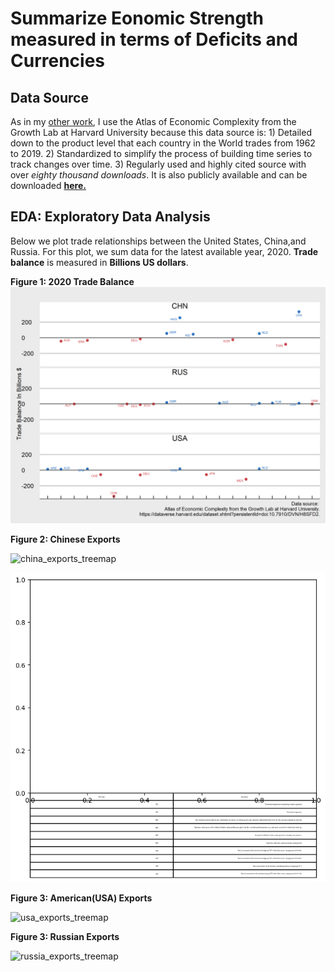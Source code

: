 # Summarize Eonomic Strength measured in terms of Deficits and Currencies

**Data Source**
---------------
As in my [other work](https://github.com/LNshuti/LNSHUTI.github.io), I use the Atlas of Economic Complexity from the Growth Lab at Harvard University because this data source is: 1) Detailed down to the product level that each country in the World trades from 1962 to 2019. 2) Standardized to simplify the process of building time series to track changes over time. 3) Regularly used and highly cited source with over *eighty thousand downloads*. It is also publicly available and can be downloaded [**here.**](https://dataverse.harvard.edu/dataset.xhtml?persistentId=doi:10.7910/DVN/H8SFD2)


**EDA: Exploratory Data Analysis**
--------------------------------

Below we plot trade relationships between the United States, China,and Russia. For this plot, we sum data for the latest available year, 2020.  **Trade balance** is measured in **Billions US dollars**.

**Figure 1: 2020 Trade Balance**
![](output/deficit_plot_us_chn_rus.png)

**Figure 2: Chinese Exports**

![china_exports_treemap](https://user-images.githubusercontent.com/13305262/218361674-c238e534-16e2-40de-a3e2-c6dbd8cd6c3c.png)

![chinese_exports_table](output/china_exports_tab.png)



**Figure 3: American(USA) Exports**

![usa_exports_treemap](https://user-images.githubusercontent.com/13305262/218374021-cf655cbb-925f-4cc3-bd70-eaf60e74c7eb.png)


**Figure 3: Russian Exports**

![russia_exports_treemap](https://user-images.githubusercontent.com/13305262/218374624-2651e56d-3f25-4038-9791-ddfaa0fc89a6.png)
